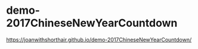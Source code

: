 # demo-2017ChineseNewYearCountdown

https://joanwithshorthair.github.io/demo-2017ChineseNewYearCountdown/
